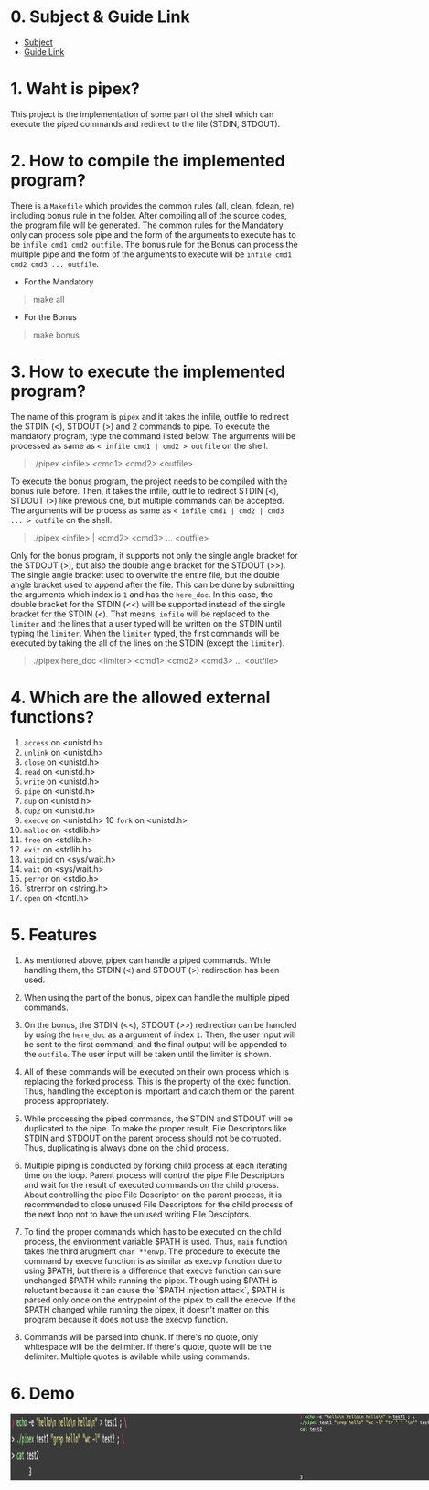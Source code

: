 # 0. Subject & Guide Link

* [Subject](https://github.com/bigpel66/42-cursus/blob/main/circle-02/circle02%20-%20pipex.pdf)
* [Guide Link](https://bigpel66.oopy.io/library/42/inner-circle/8)

# 1. Waht is pipex?

This project is the implementation of some part of the shell which can execute the piped commands and redirect to the file (STDIN, STDOUT).

# 2. How to compile the implemented program?

There is a `Makefile` which provides the common rules (all, clean, fclean, re) including bonus rule in the folder. After compiling all of the source codes, the program file will be generated. The common rules for the Mandatory only can process sole pipe and the form of the arguments to execute has to be `infile cmd1 cmd2 outfile`. The bonus rule for the Bonus can process the multiple pipe and the form of the arguments to execute will be `infile cmd1 cmd2 cmd3 ... outfile`.
* For the Mandatory
> make all
* For the Bonus
> make bonus

# 3. How to execute the implemented program?
The name of this program is `pipex` and it takes the infile, outfile to redirect the STDIN (<), STDOUT (>) and 2 commands to pipe. To execute the mandatory program, type the command listed below. The arguments will be processed as same as `< infile cmd1 | cmd2 > outfile` on the shell.
> ./pipex \<infile> \<cmd1> \<cmd2> \<outfile>

To execute the bonus program, the project needs to be compiled with the bonus rule before. Then, it takes the infile, outfile to redirect STDIN (<), STDOUT (>) like previous one, but multiple commands can be accepted. The arguments will be process as same as `< infile cmd1 | cmd2 | cmd3 ... > outfile` on the shell.
> ./pipex \<infile> |<cmd1> \<cmd2> \<cmd3> ... \<outfile>

Only for the bonus program, it supports not only the single angle bracket for the STDOUT (>), but also the double angle bracket for the STDOUT (>>). The single angle bracket used to overwite the entire file, but the double angle bracket used to append after the file. This can be done by submitting the arguments which index is `1` and has the `here_doc`. In this case, the double bracket for the STDIN (<<) will be supported instead of the single bracket for the STDIN (<). That means, `infile` will be replaced to the `limiter` and the lines that a user typed will be written on the STDIN until typing the `limiter`. When the `limiter` typed, the first commands will be executed by taking the all of the lines on the STDIN (except the `limiter`).
> ./pipex here_doc \<limiter> \<cmd1> \<cmd2> \<cmd3> ... \<outfile>

# 4. Which are the allowed external functions?

1. `access` on \<unistd.h>
2. `unlink` on \<unistd.h>
3. `close` on \<unistd.h>
4. `read` on \<unistd.h>
5. `write` on \<unistd.h>
6. `pipe` on \<unistd.h>
7. `dup` on \<unistd.h>
8. `dup2` on \<unistd.h>
9. `execve` on \<unistd.h>
10 `fork` on \<unistd.h>
11. `malloc` on \<stdlib.h>
12. `free` on \<stdlib.h>
13. `exit` on \<stdlib.h>
14. `waitpid` on \<sys/wait.h>
15. `wait` on \<sys/wait.h>
16. `perror` on \<stdio.h>
17. `strerror on \<string.h>
18. `open` on \<fcntl.h>

# 5. Features

1. As mentioned above, pipex can handle a piped commands. While handling them, the STDIN (<) and STDOUT (>) redirection has been used.

2. When using the part of the bonus, pipex can handle the multiple piped commands.

3. On the bonus, the STDIN (<<), STDOUT (>>) redirection can be handled by using the `here_doc` as a argument of index `1`. Then, the user input will be sent to the first command, and the final output will be appended to the `outfile`. The user input will be taken until the limiter is shown.

4. All of these commands will be executed on their own process which is replacing the forked process. This is the property of the exec function. Thus, handling the exception is important and catch them on the parent process appropriately.

5. While processing the piped commands, the STDIN and STDOUT will be duplicated to the pipe. To make the proper result, File Descriptors like STDIN and STDOUT on the parent process should not be corrupted. Thus, duplicating is always done on the child process.

6. Multiple piping is conducted by forking child process at each iterating time on the loop. Parent process will control the pipe File Descriptors and wait for the result of executed commands on the child process. About controlling the pipe File Descriptor on the parent process, it is recommended to close unused File Descriptors for the child process of the next loop not to have the unused writing File Desciptors.

7. To find the proper commands which has to be executed on the child process, the environment variable $PATH is used. Thus, `main` function takes the third arugment `char **envp`. The procedure to execute the command by execve function is as similar as execvp function due to using $PATH, but there is a difference that execve function can sure unchanged $PATH while running the pipex. Though using $PATH is reluctant because it can cause the `$PATH injection attack`, $PATH is parsed only once on the entrypoint of the pipex to call the execve. If the $PATH changed while running the pipex, it doesn't matter on this program because it does not use the execvp function.

8. Commands will be parsed into chunk. If there's no quote, only whitespace will be the delimiter. If there's quote, quote will be the delimiter. Multiple quotes is avilable while using commands.

# 6. Demo

<div style="display:flex" align="center">
    <img src="images/1.png" alt="1" width="800"/>
    <img src="images/2.png" alt="2" width="800"/>
    <img src="images/3.png" alt="3" width="800"/>
    <img src="images/4.png" alt="4" width="800"/>
</div>

